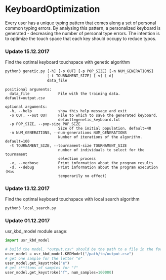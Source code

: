 # KeyboardOptimization

Every user has a unique typing pattern that comes along a set of personal common typing errors. By analysing this pattern, a personalized keyboard is generated - decreasing the number of personal type errors. The intention is to optimize the touch space that each key should occupy to reduce typos.


### Update 15.12.2017

Find the optimal keyboard touchspace with genetic algorithm

```python
python3 genetic.py [-h] [-o OUT] [-p POP_SIZE] [-n NUM_GENERATIONS]
                   [-t TOURNAMENT_SIZE] [-v] [-d]
                   data_file
```
```
positional arguments:
  data_file             File with the training data. default=output.csv

optional arguments:
  -h, --help            show this help message and exit
  -o OUT, --out OUT     File to which to save the generated keyboard.
                        default=genetic_keyboard.txt
  -p POP_SIZE, --pop-size POP_SIZE
                        Size of the initial population. default=40
  -n NUM_GENERATIONS, --num-generations NUM_GENERATIONS
                        Number of iterations of the algorithm. default=100
  -t TOURNAMENT_SIZE, --tournament-size TOURNAMENT_SIZE
                        number of individuals to select for the tournament
                        selection process
  -v, --verbose         Print information about the program results
  -d, --debug           Print information about the program execution (Has
                        temporarily no effect)
```

### Update 13.12.2017

Find the optimal keyboard touchspace with local search algorithm

```python3 local_search.py```


### Update 01.12.2017
usr_kbd_model module usage:

```python
import usr_kbd_model

# build the model. "output.csv" should be the path to a file in the format that kaz's server produces
user_model = usr_kbd_model.KBDModel("/path/to/output.csv")
# get one sample for the letter "e"
user_model.get_keystroke("e")
# get s**ttons of samples for "f"
user_model.get_keystroke("f", num_samples=100000)
```
